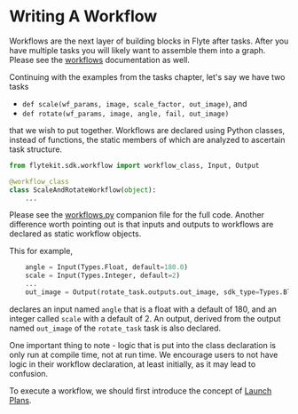 # Writing A Workflow

Workflows are the next layer of building blocks in Flyte after tasks. After you have multiple tasks you will likely want to assemble them into a graph. Please see the [workflows](https://lyft.github.io/flyte/user/concepts/workflows_nodes.html) documentation as well.

Continuing with the examples from the tasks chapter, let's say we have two tasks

* `def scale(wf_params, image, scale_factor, out_image)`, and
* `def rotate(wf_params, image, angle, fail, out_image)`

that we wish to put together. Workflows are declared using Python classes, instead of functions, the static members of which are analyzed to ascertain task structure.
 

```python
from flytekit.sdk.workflow import workflow_class, Input, Output

@workflow_class
class ScaleAndRotateWorkflow(object):
    ...
```

Please see the [workflows.py](workflows.py) companion file for the full code. Another difference worth pointing out is that inputs and outputs to workflows are declared as static workflow objects.

This for example,
```python
    angle = Input(Types.Float, default=180.0)
    scale = Input(Types.Integer, default=2)
    ...
    out_image = Output(rotate_task.outputs.out_image, sdk_type=Types.Blob)
```

declares an input named `angle` that is a float with a default of 180, and an integer called `scale` with a default of 2. An output, derived from the output named `out_image` of the `rotate_task` task is also declared. 

One important thing to note - logic that is put into the class declaration is only run at compile time, not at run time. We encourage users to not have logic in their workflow declaration, at least initially, as it may lead to confusion.

To execute a workflow, we should first introduce the concept of [Launch Plans](../launchplans/README.md). 
 